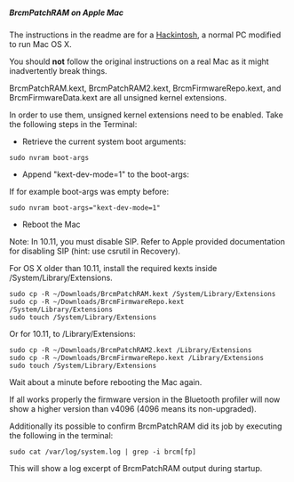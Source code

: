 ##### BrcmPatchRAM on Apple Mac

The instructions in the readme are for a [Hackintosh](http://en.wikipedia.org/wiki/OSx86), a normal PC modified to run Mac OS X.

You should __not__ follow the original instructions on a real Mac as it might inadvertently break things.

BrcmPatchRAM.kext, BrcmPatchRAM2.kext, BrcmFirmwareRepo.kext, and BrcmFirmwareData.kext are all unsigned kernel extensions.

In order to use them, unsigned kernel extensions need to be enabled.
Take the following steps in the Terminal:

 * Retrieve the current system boot arguments:
 
  ```
  sudo nvram boot-args
  ```  
   
 * Append "kext-dev-mode=1" to the boot-args:
 
  If for example boot-args was empty before:
  ```
  sudo nvram boot-args="kext-dev-mode=1"
  ```  
 * Reboot the Mac   

Note: In 10.11, you must disable SIP. Refer to Apple provided documentation for disabling SIP (hint: use csrutil in Recovery).

For OS X older than 10.11, install the required kexts inside /System/Library/Extensions.
```
sudo cp -R ~/Downloads/BrcmPatchRAM.kext /System/Library/Extensions
sudo cp -R ~/Downloads/BrcmFirmwareRepo.kext /System/Library/Extensions
sudo touch /System/Library/Extensions
```

Or for 10.11, to /Library/Extensions:
```
sudo cp -R ~/Downloads/BrcmPatchRAM2.kext /Library/Extensions
sudo cp -R ~/Downloads/BrcmFirmwareRepo.kext /Library/Extensions
sudo touch /System/Library/Extensions
```

Wait about a minute before rebooting the Mac again.

If all works properly the firmware version in the Bluetooth profiler will now show a higher version than v4096 (4096 means its non-upgraded).

Additionally its possible to confirm BrcmPatchRAM did its job by executing the following in the terminal:
```
sudo cat /var/log/system.log | grep -i brcm[fp]
```

This will show a log excerpt of BrcmPatchRAM output during startup.
